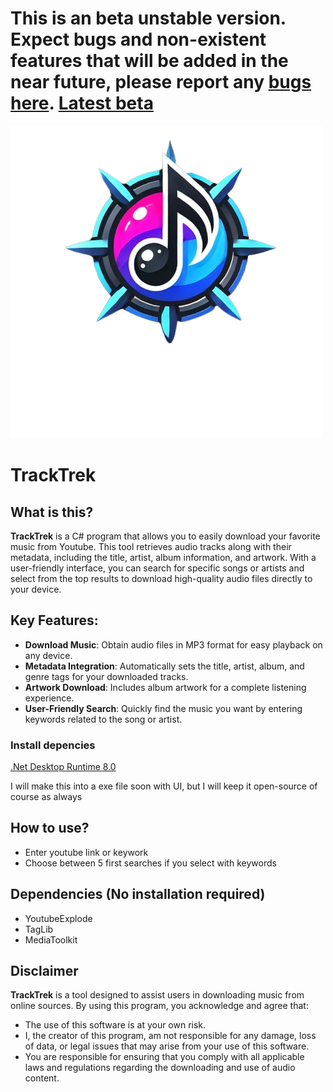 # This is an beta unstable version. Expect bugs and non-existent features that will be added in the near future, please report any [bugs here](https://github.com/Alleexx129/TrackTrek-CS/issues). [Latest beta](https://github.com/Alleexx129/TrackTrek-CS/releases/tag/v1.1.4-beta2)

![Alt text](https://raw.githubusercontent.com/Alleexx129/Nyanko/refs/heads/main/logo.png "TrackTrek")

# TrackTrek

## What is this?
**TrackTrek** is a C# program that allows you to easily download your favorite music from Youtube. This tool retrieves audio tracks along with their metadata, including the title, artist, album information, and artwork. With a user-friendly interface, you can search for specific songs or artists and select from the top results to download high-quality audio files directly to your device.

## Key Features:
- **Download Music**: Obtain audio files in MP3 format for easy playback on any device.
- **Metadata Integration**: Automatically sets the title, artist, album, and genre tags for your downloaded tracks.
- **Artwork Download**: Includes album artwork for a complete listening experience.
- **User-Friendly Search**: Quickly find the music you want by entering keywords related to the song or artist.

### Install depencies
[.Net Desktop Runtime 8.0](https://dotnet.microsoft.com/en-us/download/dotnet/thank-you/runtime-desktop-8.0.14-windows-x64-installer)


I will make this into a exe file soon with UI, but I will keep it open-source of course as always

## How to use?
- Enter youtube link or keywork
- Choose between 5 first searches if you select with keywords

## Dependencies (No installation required)
- YoutubeExplode
- TagLib
- MediaToolkit

## Disclaimer
**TrackTrek** is a tool designed to assist users in downloading music from online sources. By using this program, you acknowledge and agree that:
- The use of this software is at your own risk.
- I, the creator of this program, am not responsible for any damage, loss of data, or legal issues that may arise from your use of this software.
- You are responsible for ensuring that you comply with all applicable laws and regulations regarding the downloading and use of audio content.
